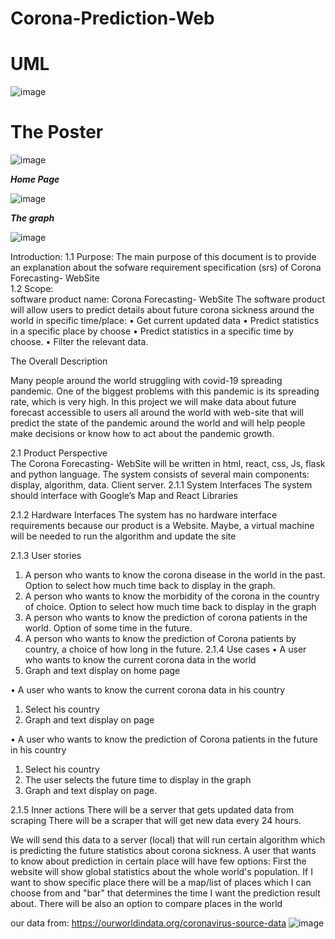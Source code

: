 

# Corona-Prediction-Web
# UML
![image](https://user-images.githubusercontent.com/57175607/121154647-cb142a00-c84f-11eb-97cc-cdecf91b06f0.png)
# The Poster
![image](https://user-images.githubusercontent.com/57175607/121154612-c3548580-c84f-11eb-8f7f-4b44d369e34a.png)

***Home Page***

![image](https://user-images.githubusercontent.com/57175607/121154503-b20b7900-c84f-11eb-936c-572aad2fb58b.png)

***The graph***

![image](https://user-images.githubusercontent.com/57175607/121154447-a91aa780-c84f-11eb-9063-284e391e7c45.png)



Introduction: 
1.1 Purpose: The main purpose of this document is to provide an explanation about the sofware requirement specification (srs) of Corona Forecasting- WebSite 	 
1.2 Scope:  
software product name: Corona Forecasting- WebSite
The software product will allow users to predict details about future corona sickness around the world in specific time/place: 
• Get current updated data
• Predict statistics in a specific place by choose 
• Predict statistics in a specific time by choose. 
• Filter the relevant data. 
 	 
 
The Overall Description   
 
Many people around the world struggling with covid-19 spreading pandemic. One of the biggest problems with this pandemic is its spreading rate, which is very high. In this project we will make data about future forecast accessible to users all around the world with web-site that will predict the state of the pandemic around the world and will help people make decisions or know how to act about the pandemic growth.   
 
2.1  Product Perspective  
The Corona Forecasting- WebSite will be written in html, react, css, Js, flask and python language. The system consists of several main components: display, algorithm, data. Client server. 
2.1.1 System Interfaces 
The system should interface with Google’s Map and React Libraries

2.1.2 Hardware Interfaces 
The system has no hardware interface requirements because our product is a Website. Maybe, a virtual machine will be needed to run the algorithm and update the site
 
2.1.3 User stories 
1. A person who wants to know the corona disease in the world in the past. Option to select how much time back to display in the graph.
2. A person who wants to know the morbidity of the corona in the country of choice. Option to select how much time back to display in the graph
3. A person who wants to know the prediction of corona patients in the world. Option of some time in the future.
4. A person who wants to know the prediction of Corona patients by country, a choice of how long in the future.
2.1.4 Use cases 
•  A user who wants to know the current corona data in the world
1.	Graph and text display on home page

•	A user who wants to know the current corona data in his country
1.	Select his country
2.	Graph and text display on page

•	A user who wants to know the prediction of Corona patients in the future in his country
1.	 Select his country
2.	The user selects the future time to display in the graph
3.	Graph and text display on page.

2.1.5 Inner actions 
There will be a server that gets updated data from scraping
There will be a scraper that will get new data every 24 hours.

We will send this data to a server (local) that will run certain algorithm which is predicting the future statistics about corona sickness.
A user that wants to know about prediction in certain place will have few options:
First the website will show global statistics about the whole world's population.
If I want to show specific place there will be a map/list of places which I can choose from and "bar" that determines the time I want the prediction result about.
There will be also an option to compare places in the world 

our data from:
https://ourworldindata.org/coronavirus-source-data
![image](https://user-images.githubusercontent.com/57175607/121154681-d49d9200-c84f-11eb-885b-fee79c3589f3.png)

